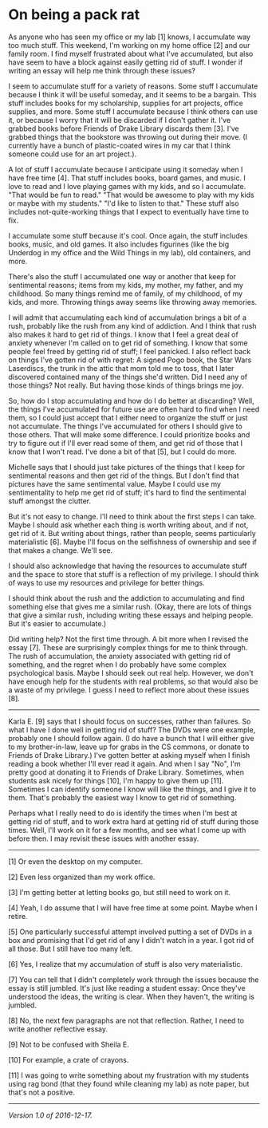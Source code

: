On being a pack rat 
====================

As anyone who has seen my office or my lab [1] knows, I accumulate way
too much stuff.  This weekend, I'm working on my home office [2] and
our family room.  I find myself frustrated about what I've accumulated,
but also have seem to have a block against easily getting rid of stuff.
I wonder if writing an essay will help me think through these issues?

I seem to accumulate stuff for a variety of reasons.  Some stuff I
accumulate because I think it will be useful someday, and it seems to be
a bargain.  This stuff includes books for my scholarship, supplies for art
projects, office supplies, and more.  Some stuff I accumulate because I
think others can use it, or because I worry that it will be discarded if
I don't gather it.  I've grabbed books before Friends of Drake Library
discards them [3].  I've grabbed things that the bookstore was throwing
out during their move. (I currently have a bunch of plastic-coated wires
in my car that I think someone could use for an art project.).

A lot of stuff I accumulate because I anticipate using it someday when I
have free time [4].  That stuff includes books, board games, and music.
I love to read and I love playing games with my kids, and so I accumulate.
"That would be fun to read."  "That would be awesome to play with my
kids or maybe with my students."  "I'd like to listen to that."  These
stuff also includes not-quite-working things that I expect to eventually
have time to fix.  

I accumulate some stuff because it's cool.  Once again, the stuff includes
books, music, and old games.  It also includes figurines (like the big
Underdog in my office and the Wild Things in my lab), old containers,
and more.

There's also the stuff I accumulated one way or another that keep for
sentimental reasons; items from my kids, my mother, my father, and my
childhood.  So many things remind me of family, of my childhood, of my
kids, and more.  Throwing things away seems like throwing away memories.

I will admit that accumulating each kind of accumulation brings a bit
of a rush, probably like the rush from any kind of addiction.  And I
think that rush also makes it hard to get rid of things.  I know that
I feel a great deal of anxiety whenever I'm called on to get rid of
something.  I know that some people feel freed by getting rid of stuff;
I feel panicked.  I also reflect back on things I've gotten rid of with
regret: A signed Pogo book, the Star Wars Laserdiscs, the trunk in the
attic that mom told me to toss, that I later discovered contained many of
the things she'd written.  Did I need any of those things?  Not really.
But having those kinds of things brings me joy.

So, how do I stop accumulating and how do I do better at discarding?
Well, the things I've accumulated for future use are often hard to find
when I need them, so I could just accept that I either need to organize
the stuff or just not accumulate.  The things I've accumulated for others
I should give to those others.  That will make some difference.  I could
prioritize books and try to figure out if I'll ever read some of them,
and get rid of those that I know that I won't read.  I've done a bit of
that [5], but I could do more.

Michelle says that I should just take pictures of the things that I keep
for sentimental reasons and then get rid of the things.  But I don't
find that pictures have the same sentimental value.  Maybe I could use
my sentimentality to  help me get rid of stuff; it's hard to find the
sentimental stuff amongst the clutter.

But it's not easy to change.  I'll need to think about the first steps I
can take.  Maybe I should ask whether each thing is worth writing about,
and if not, get rid of it.  But writing about things, rather than people,
seems particularly materialistic [6].  Maybe I'll focus on the selfishness
of ownership and see if that makes a change.  We'll see.

I should also acknowledge that having the resources to accumulate stuff
and the space to store that stuff is a reflection of my privilege.
I should think of ways to use my resources and privilege for better
things.

I should think about the rush and the addiction to accumulating and
find something else that gives me a similar rush.  (Okay, there are
lots of things that give a similar rush, including writing these
essays and helping people.  But it's easier to accumulate.)

Did writing help?  Not the first time through.  A bit more when I
revised the essay [7].  These are surprisingly complex things for me
to think through.  The rush of accumulation, the anxiety associated
with getting rid of something, and the regret when I do probably have
some complex psychological basis.  Maybe I should seek out real help.
However, we don't have enough help for the students with real problems,
so that would also be a waste of my privilege.  I guess I need to reflect
more about these issues [8].

---

Karla E. [9] says that I should focus on successes, rather than failures.
So what I have I done well in getting rid of stuff?  The DVDs were one
example, probably one I should follow again.  (I do have a bunch that
I will either give to my brother-in-law, leave up for grabs in the CS
commons, or donate to Friends of Drake Library.)  I've gotten better
at asking myself when I finish reading a book whether I'll ever read it
again.  And when I say "No", I'm pretty good at donating it to Friends
of Drake Library.  Sometimes, when students ask nicely for things [10],
I'm happy to give them up [11].  Sometimes I can identify someone I know
will like the things, and I give it to them.  That's probably the easiest
way I know to get rid of something.

Perhaps what I really need to do is identify the times when I'm best at
getting rid of stuff, and to work extra hard at getting rid of stuff
during those times.  Well, I'll work on it for a few months, and see
what I come up with before then.  I may revisit these issues with
another essay.

---

[1] Or even the desktop on my computer.

[2] Even less organized than my work office.

[3] I'm getting better at letting books go, but still need to work on
it.

[4] Yeah, I do assume that I will have free time at some point.  Maybe
when I retire.

[5] One particularly successful attempt involved putting a set of DVDs
in a box and promising that I'd get rid of any I didn't watch in a year.
I got rid of all those.  But I still have too many left.

[6] Yes, I realize that my accumulation of stuff is also very
materialistic.

[7] You can tell that I didn't completely work through the issues
because the essay is still jumbled.  It's just like reading a student
essay: Once they've understood the ideas, the writing is clear.  When
they haven't, the writing is jumbled.

[8] No, the next few paragraphs are not that reflection.  Rather, I need
to write another reflective essay.

[9] Not to be confused with Sheila E.

[10] For example, a crate of crayons.

[11] I was going to write something about my frustration with my students
using rag bond (that they found while cleaning my lab) as note paper, but
that's not a positive.

---

*Version 1.0 of 2016-12-17.*
